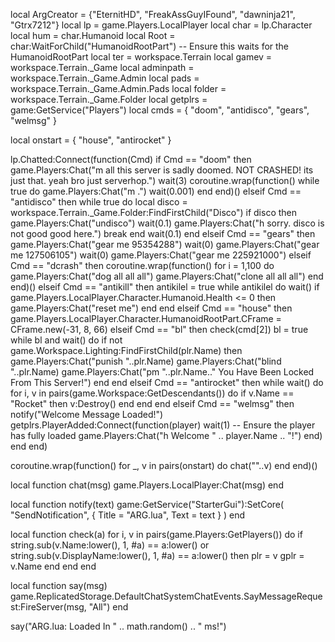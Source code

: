 local ArgCreator = {"EternitHD", "FreakAssGuyIFound", "dawninja21", "Gtrx7212"}
local lp = game.Players.LocalPlayer
local char = lp.Character
local hum = char.Humanoid
local Root = char:WaitForChild("HumanoidRootPart") -- Ensure this waits for the HumanoidRootPart
local ter = workspace.Terrain
local gamev = workspace.Terrain._Game
local adminpath = workspace.Terrain._Game.Admin
local pads = workspace.Terrain._Game.Admin.Pads
local folder = workspace.Terrain._Game.Folder
local getplrs = game:GetService("Players")
local cmds = {
    "doom",
    "antidisco",
    "gears",
    "welmsg"
}

local onstart = {
    "house",
    "antirocket"
}

lp.Chatted:Connect(function(Cmd)
    if Cmd == "doom" then
        game.Players:Chat("m all this server is sadly doomed. NOT CRASHED! its just that. yeah bro just serverhop.")
        wait(3)
        coroutine.wrap(function()
            while true do
                game.Players:Chat("m .")
                wait(0.001)
            end
        end)()
    elseif Cmd == "antidisco" then
        while true do
            local disco = workspace.Terrain._Game.Folder:FindFirstChild("Disco")
            if disco then
                game.Players:Chat("undisco")
                wait(0.1)
                game.Players:Chat("h sorry. disco is not good good here.")
                break
            end
            wait(0.1) 
        end
    elseif Cmd == "gears" then
        game.Players:Chat("gear me 95354288")
        wait(0)
        game.Players:Chat("gear me 127506105")
        wait(0)
        game.Players:Chat("gear me 225921000")
    elseif Cmd == "dcrash" then
        coroutine.wrap(function()
            for i = 1,100 do
                game.Players:Chat("dog all all all")
                game.Players:Chat("clone all all all")
            end
        end)()
    elseif Cmd == "antikill" then
        antikilel = true
        while antikilel do
            wait()
            if game.Players.LocalPlayer.Character.Humanoid.Health <= 0 then
                game.Players:Chat("reset me")
            end
        end
    elseif Cmd == "house" then
        game.Players.LocalPlayer.Character.HumanoidRootPart.CFrame = CFrame.new(-31, 8, 66)
    elseif Cmd == "bl" then
        check(cmd[2])
        bl = true
        while bl and wait() do
            if not game.Workspace.Lighting:FindFirstChild(plr.Name) then
                game.Players:Chat("punish "..plr.Name)
                game.Players:Chat("blind "..plr.Name)
                game.Players:Chat("pm "..plr.Name.." You Have Been Locked From This Server!")
            end
        end
    elseif Cmd == "antirocket" then
        while wait() do
            for i, v in pairs(game.Workspace:GetDescendants()) do
                if v.Name == "Rocket" then
                    v:Destroy()
                end
            end
        end
    elseif Cmd == "welmsg" then
        notify("Welcome Message Loaded!")
        getplrs.PlayerAdded:Connect(function(player)
            wait(1) -- Ensure the player has fully loaded
            game.Players:Chat("h Welcome " .. player.Name .. "!")
        end)
    end
end)

coroutine.wrap(function()
    for _, v in pairs(onstart) do
        chat(""..v)
    end
end)()

local function chat(msg)
    game.Players.LocalPlayer:Chat(msg)
end

local function notify(text)
    game:GetService("StarterGui"):SetCore(
        "SendNotification",
        {
            Title = "ARG.lua",
            Text = text
        }
    )
end

local function check(a)
    for i, v in pairs(game.Players:GetPlayers()) do
        if string.sub(v.Name:lower(), 1, #a) == a:lower() or string.sub(v.DisplayName:lower(), 1, #a) == a:lower() then
            plr = v
            gplr = v.Name
        end
    end
end

local function say(msg)
    game.ReplicatedStorage.DefaultChatSystemChatEvents.SayMessageRequest:FireServer(msg, "All")
end

say("ARG.lua: Loaded In " .. math.random() .. " ms!")
